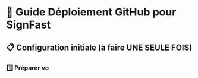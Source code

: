 # 🚀 Guide Déploiement GitHub pour SignFast

## 📋 Configuration initiale (à faire UNE SEULE FOIS)

### 1️⃣ Préparer vo
